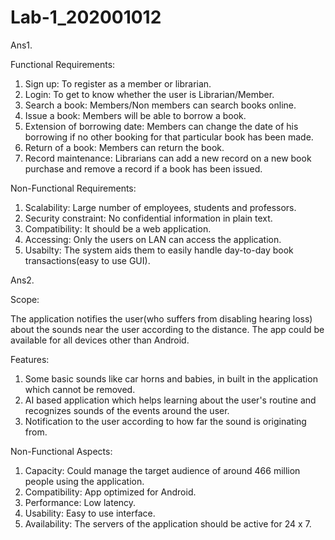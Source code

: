 # Lab-1_202001012
Ans1.

Functional Requirements:
1. Sign up: To register as a member or librarian.
2. Login: To get to know whether the user is Librarian/Member.
3. Search a book: Members/Non members can search books online.
4. Issue a book: Members will be able to borrow a book.
5. Extension of borrowing date: Members can change the date of his borrowing if no other booking for that particular book has been made.
6. Return of a book: Members can return the book.
7. Record maintenance: Librarians can add a new record on a new book purchase and remove a record if a book has been issued.  

Non-Functional Requirements:
1. Scalability: Large number of employees, students and professors.
2. Security constraint: No confidential information in plain text.
3. Compatibility: It should be a web application.
4. Accessing: Only the users on LAN can access the application.
5. Usabilty: The system aids them to easily handle day-to-day book transactions(easy to use GUI).

Ans2.

Scope:

The application notifies the user(who suffers from disabling hearing loss) about the sounds near the user according to the distance. The app could be available for all devices other than Android.

Features:
1. Some basic sounds like car horns and babies, in built in the application which cannot be removed.
2. AI based application which helps learning about the user's routine and recognizes sounds of the events around the user.
3. Notification to the user according to how far the sound is originating from.

Non-Functional Aspects:
1. Capacity: Could manage the target audience of around 466 million people using the application.
2. Compatibility: App optimized for Android.
3. Performance: Low latency.
4. Usability: Easy to use interface.
5. Availability: The servers of the application should be active for 24 x 7.
